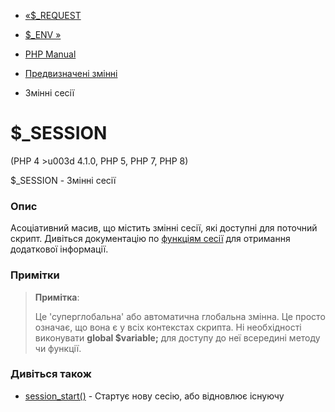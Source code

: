 - [«$\_REQUEST](reserved.variables.request.md)
- [$\_ENV »](reserved.variables.environment.md)

- [PHP Manual](index.md)
- [Предвизначені змінні](reserved.variables.md)
- Змінні сесії

# $\_SESSION

(PHP 4 \>u003d 4.1.0, PHP 5, PHP 7, PHP 8)

$\_SESSION - Змінні сесії

### Опис

Асоціативний масив, що містить змінні сесії, які доступні для
поточний скрипт. Дивіться документацію по [функціям
сесії](ref.session.md) для отримання додаткової інформації.

### Примітки

> **Примітка**:
>
> Це 'суперглобальна' або автоматична глобальна змінна. Це
> просто означає, що вона є у всіх контекстах скрипта. Ні
> необхідності виконувати **global $variable;** для доступу до неї всередині
> методу чи функції.

### Дивіться також

- [session_start()](function.session-start.md) - Стартує нову
сесію, або відновлює існуючу
